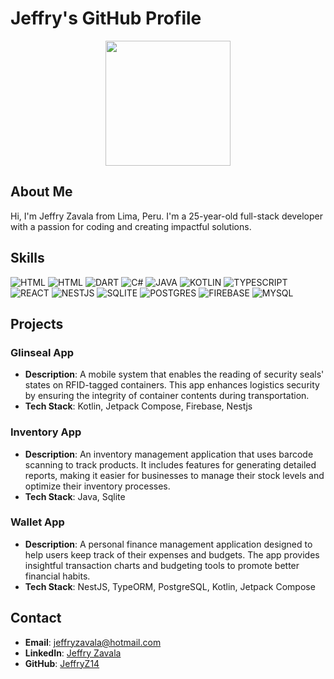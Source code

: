 # Jeffry's GitHub Profile

<div style="text-align: center;">
     <img src="https://media.giphy.com/media/ua7vVw9awZKWwLSYpW/giphy.gif" width="200"/>
</div>

## About Me

Hi, I'm Jeffry Zavala from Lima, Peru. I'm a 25-year-old full-stack developer with a passion for coding and creating impactful solutions.

## Skills

<div id="badges">
    <img src="https://img.shields.io/badge/html5-%23E34F26.svg?style=for-the-badge&logo=html5&logoColor=white" alt="HTML">
    <img src="https://img.shields.io/badge/css3-%231572B6.svg?style=for-the-badge&logo=css3&logoColor=white" alt="HTML">
    <img src="https://img.shields.io/badge/dart-%230175C2.svg?style=for-the-badge&logo=dart&logoColor=white" alt="DART">
   <img src="https://img.shields.io/badge/c%23-%23239120.svg?style=for-the-badge&logo=csharp&logoColor=white" alt="C#">
    <img src="https://img.shields.io/badge/java-%23ED8B00.svg?style=for-the-badge&logo=openjdk&logoColor=white" alt="JAVA">
    <img src="https://img.shields.io/badge/kotlin-%237F52FF.svg?style=for-the-badge&logo=kotlin&logoColor=white" alt="KOTLIN">
    <img src="https://img.shields.io/badge/typescript-%23007ACC.svg?style=for-the-badge&logo=typescript&logoColor=white" alt="TYPESCRIPT">
    <img src="https://img.shields.io/badge/react-%2320232a.svg?style=for-the-badge&logo=react&logoColor=%2361DAFB" alt="REACT">
    <img src="https://img.shields.io/badge/nestjs-%23E0234E.svg?style=for-the-badge&logo=nestjs&logoColor=white" alt="NESTJS">
    <img src="https://img.shields.io/badge/sqlite-%2307405e.svg?style=for-the-badge&logo=sqlite&logoColor=white" alt="SQLITE">
    <img src="https://img.shields.io/badge/postgres-%23316192.svg?style=for-the-badge&logo=postgresql&logoColor=white" alt="POSTGRES">
    <img src="https://img.shields.io/badge/firebase-a08021?style=for-the-badge&logo=firebase&logoColor=ffcd34" alt="FIREBASE">
    <img src="https://img.shields.io/badge/mysql-4479A1.svg?style=for-the-badge&logo=mysql&logoColor=white" alt="MYSQL">
    
  
</div>

## Projects

### Glinseal App
- **Description**: A mobile system that enables the reading of security seals' states on RFID-tagged containers. This app enhances logistics security by ensuring the integrity of container contents during transportation.
- **Tech Stack**: Kotlin, Jetpack Compose, Firebase, Nestjs

### Inventory App
- **Description**: An inventory management application that uses barcode scanning to track products. It includes features for generating detailed reports, making it easier for businesses to manage their stock levels and optimize their inventory processes.
- **Tech Stack**: Java, Sqlite

### Wallet App
- **Description**: A personal finance management application designed to help users keep track of their expenses and budgets. The app provides insightful transaction charts and budgeting tools to promote better financial habits.
- **Tech Stack**: NestJS, TypeORM, PostgreSQL, Kotlin, Jetpack Compose

## Contact

- **Email**: [jeffryzavala@hotmail.com](mailto:jeffryzavala@hotmail.com)
- **LinkedIn**: [Jeffry Zavala](https://www.linkedin.com/in/jeffry-jair-zavala-delgadillo-601260213/)
- **GitHub**: [JeffryZ14](https://github.com/JeffryZ14)